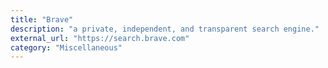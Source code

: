 ```yaml
---
title: "Brave"
description: "a private, independent, and transparent search engine."
external_url: "https://search.brave.com"
category: "Miscellaneous"
---
```


